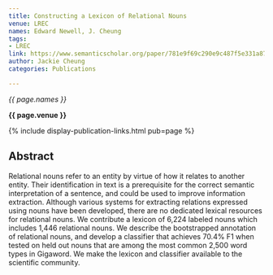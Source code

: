 ```yaml
---
title: Constructing a Lexicon of Relational Nouns
venue: LREC
names: Edward Newell, J. Cheung
tags:
- LREC
link: https://www.semanticscholar.org/paper/781e9f69c290e9c487f5e331a87b089120fc401c
author: Jackie Cheung
categories: Publications

---
```


*{{ page.names }}*

**{{ page.venue }}**

{% include display-publication-links.html pub=page %}

## Abstract

Relational nouns refer to an entity by virtue of how it relates to another entity. Their identification in text is a prerequisite for the correct semantic interpretation of a sentence, and could be used to improve information extraction. Although various systems for extracting relations expressed using nouns have been developed, there are no dedicated lexical resources for relational nouns. We contribute a lexicon of 6,224 labeled nouns which includes 1,446 relational nouns. We describe the bootstrapped annotation of relational nouns, and develop a classifier that achieves 70.4% F1 when tested on held out nouns that are among the most common 2,500 word types in Gigaword. We make the lexicon and classifier available to the scientific community.